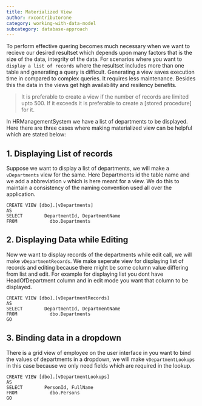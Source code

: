 ```yaml
---
title: Materialized View
author: rxcontributorone
category: working-with-data-model
subcategory: database-approach
---
```


To perform effective quering becomes much necessary when we want to recieve our desired resultset which depends upon many factors that is the size of the data, integrity of the data. For scenarios where you want to `display a list of records` where the resultset includes more than one table and generating a query is difficult. Generating a view saves execution time in compared to complex queries. It requires less maintenance. Besides this the data in the views get high availability and resilency benefits.

> It is preferable to create a view if the number of records are limited upto 500. If it exceeds it is preferable to create a [stored procedure] for it.

In HRManagementSystem we have a list of departments to be displayed. Here there are three cases where making materialized view can be helpful which are stated below:

## 1. Displaying List of records
Suppose we want to display a list of departments, we will make a `vDepartments` view for the same. Here Departments id the table name and we add a abbreviation `v` which is here meant for a view. We do this to maintain a consistency of the naming convention used all over the application. 

```
CREATE VIEW [dbo].[vDepartments]
AS
SELECT        DepartmentId, DepartmentName
FROM            dbo.Departments
```

## 2. Displaying Data while Editing
Now we want to display records of the departments while edit call, we will make `vDepartmentRecords`. We make seperate view for displaying list of records and editing because there might be some column value differing from list and edit. For example for displaying list you dont have HeadOfDepartment column and in edit mode you want that column to be displayed. 

```
CREATE VIEW [dbo].[vDepartmentRecords]
AS
SELECT        DepartmentId, DepartmentName
FROM            dbo.Departments
GO
```

## 3. Binding data in a dropdown 
There is a grid view of employee on the user interface in you want to bind the values of departments in a dropdown, we will make `vDepartmentLookups` in this case because we only need fields which are required in the lookup.

```
CREATE VIEW [dbo].[vDepartmentLookups]
AS
SELECT        PersonId, FullName
FROM            dbo.Persons
GO
```
